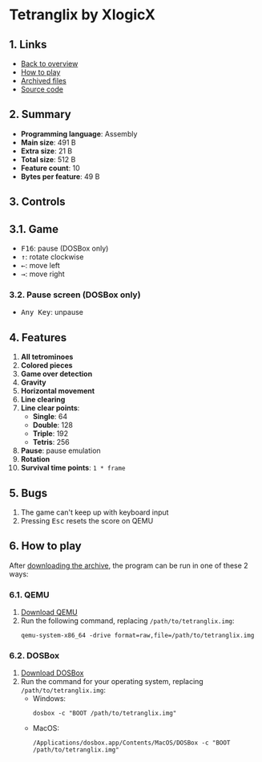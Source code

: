 # Tetranglix by XlogicX

## 1. Links

- [Back to overview](../README.md)
- [How to play](#6-how-to-play)
- [Archived files](https://github.com/nineteendo/tetris4karchive/tree/main/tetranglix/archive)
- [Source code](https://github.com/XlogicX/tetranglix)

## 2. Summary

- **Programming language**: Assembly
- **Main size**: 491 B
- **Extra size**: 21 B
- **Total size**: 512 B
- **Feature count**: 10
- **Bytes per feature**: 49 B

## 3. Controls

## 3.1. Game

- <kbd>F16</kbd>: pause (DOSBox only)
- <kbd>↑</kbd>: rotate clockwise
- <kbd>←</kbd>: move left
- <kbd>→</kbd>: move right

### 3.2. Pause screen (DOSBox only)

- <kbd>Any Key</kbd>: unpause

## 4. Features

1. **All tetrominoes**
2. **Colored pieces**
3. **Game over detection**
4. **Gravity**
5. **Horizontal movement**
6. **Line clearing**
7. **Line clear points**:
    - **Single**: 64
    - **Double**: 128
    - **Triple**: 192
    - **Tetris**: 256
8. **Pause**: pause emulation
9. **Rotation**
10. **Survival time points**: `1 * frame`

## 5. Bugs

1. The game can't keep up with keyboard input
2. Pressing <kbd>Esc</kbd> resets the score on QEMU

## 6. How to play

After [downloading the archive](https://codeload.github.com/nineteendo/tetris4karchive/zip/refs/heads/main), the program can be run in one of these 2 ways:

### 6.1. QEMU

1. [Download QEMU](https://qemu.org/download)
2. Run the following command, replacing `/path/to/tetranglix.img`:
    ```shell
    qemu-system-x86_64 -drive format=raw,file=/path/to/tetranglix.img
    ```

### 6.2. DOSBox

1. [Download DOSBox](https://sourceforge.net/projects/dosbox/files/latest/download)
2. Run the command for your operating system, replacing `/path/to/tetranglix.img`:
    - Windows:
        ```shell
        dosbox -c "BOOT /path/to/tetranglix.img"
        ```
    - MacOS:
        ```shell
        /Applications/dosbox.app/Contents/MacOS/DOSBox -c "BOOT /path/to/tetranglix.img"
        ```